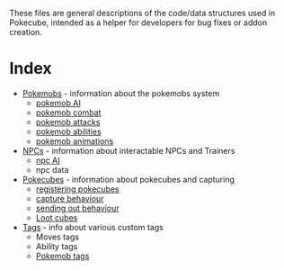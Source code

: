 These files are general descriptions of the code/data structures used in Pokecube, intended as a helper for developers for bug fixes or addon creation.

# Index

-   [Pokemobs](pokemobs.md) - information about the pokemobs system
    -   [pokemob AI](pokemobs.md#pokemob-ai)
    -   [pokemob combat](pokemobs.md#combat-structure)
    -   [pokemob attacks](pokemobs.md#attack-use-and-order)
    -   [pokemob abilities](pokemobs.md#abilities-and-their-effects)
    -   [pokemob animations](pokemobs.md#pokemob-animation-states)
-   [NPCs](npcs.md) - information about interactable NPCs and Trainers
    -   [npc AI](npcs.md#trainer-combat-ai)
    -   npc data
-   [Pokecubes](pokecubes.md) - information about pokecubes and capturing
    -   [registering pokecubes](pokecubes.md#registering-pokecubes)
    -   [capture behaviour](pokecubes.md#capturing-pokemobs)
    -   [sending out behaviour](pokecubes.md#sending-out-pokemobs)
    -   [Loot cubes](pokecubes.md#loot-pokecubes)
-   [Tags](custom_tags.md) - info about various custom tags
    -   Moves tags
    -   Ability tags
    -   [Pokemob tags](custom_tags.md#pokemob-tags)